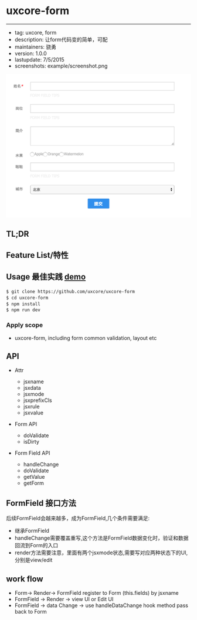 # uxcore-form

---

* tag: uxcore, form
* description: 让form代码变的简单，可配
* maintainers: 骁勇
* version: 1.0.0
* lastupdate: 7/5/2015
* screenshots: example/screenshot.png

![](example/screenshot.png)


## TL;DR



## Feature List/特性


## Usage 最佳实践 [demo](http://uxcore.github.io/uxcore-form/)

```sh
$ git clone https://github.com/uxcore/uxcore-form
$ cd uxcore-form
$ npm install
$ npm run dev
```


### Apply scope

* uxcore-form, including form common validation, layout etc

## API

*  Attr

	* jsxname
    * jsxdata
    * jsxmode
    * jsxprefixCls
    * jsxrule
    * jsxvalue

* Form API

    * doValidate
    * isDirty

* Form Field API

    * handleChange
    * doValidate
    * getValue
    * getForm

## FormField 接口方法

后续FormField会越来越多，成为FormField,几个条件需要满足:

* 继承FormField
* handleChange需要覆盖重写,这个方法是FormField数据变化时，验证和数据回流到Form的入口
* render方法需要注意，里面有两个jsxmode状态,需要写对应两种状态下的UI, 分别是view/edit

## work flow

* Form-> Render-> FormField register to Form (this.fields) by jsxname
* FormField -> Render -> view UI or Edit UI
* FormField -> data Change -> use handleDataChange hook method pass back to Form